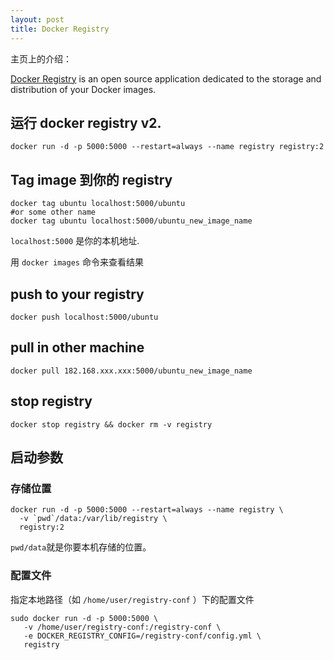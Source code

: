 ```yaml
---
layout: post
title: Docker Registry
---
```


主页上的介绍：

[Docker Registry](https://www.docker.com/products/docker-registry)  is an open source application dedicated to the storage and distribution of your Docker images.

## 运行 docker registry v2.
```
docker run -d -p 5000:5000 --restart=always --name registry registry:2
```

## Tag image 到你的 registry
```
docker tag ubuntu localhost:5000/ubuntu
#or some other name
docker tag ubuntu localhost:5000/ubuntu_new_image_name
```
`localhost:5000` 是你的本机地址.

用 `docker images` 命令来查看结果


## push to your registry
```
docker push localhost:5000/ubuntu
```

## pull in other machine
```
docker pull 182.168.xxx.xxx:5000/ubuntu_new_image_name
```

## stop registry
```
docker stop registry && docker rm -v registry
```

## 启动参数
### 存储位置
```
docker run -d -p 5000:5000 --restart=always --name registry \
  -v `pwd`/data:/var/lib/registry \
  registry:2
```
``` pwd/data ```就是你要本机存储的位置。

### 配置文件

指定本地路径（如 `/home/user/registry-conf` ）下的配置文件
```
sudo docker run -d -p 5000:5000 \
   -v /home/user/registry-conf:/registry-conf \
   -e DOCKER_REGISTRY_CONFIG=/registry-conf/config.yml \
   registry
```
